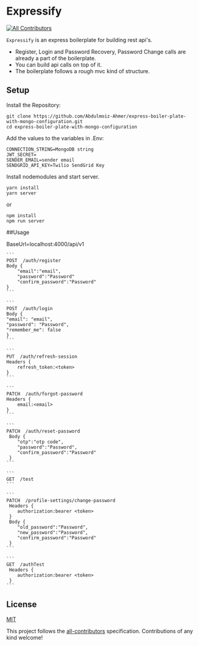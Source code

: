 # Expressify

<!-- ALL-CONTRIBUTORS-BADGE:START - Do not remove or modify this section -->

[![All Contributors](https://img.shields.io/badge/all_contributors-1-orange.svg?style=flat-square)](#contributors-)

<!-- ALL-CONTRIBUTORS-BADGE:END -->

`Expressify` is an express boilerplate for building rest api's.

- Register, Login and Password Recovery, Password Change calls are already a part of the boilerplate.
- You can build api calls on top of it.
- The boilerplate follows a rough mvc kind of structure.

## Setup

Install the Repository:

```
git clone https://github.com/Abdulmoiz-Ahmer/express-boiler-plate-with-mongo-configuration.git
cd express-boiler-plate-with-mongo-configuration
```

Add the values to the variables in .Env:

```
CONNECTION_STRING=MongoDB string
JWT_SECRET=
SENDER_EMAIL=sender email
SENDGRID_API_KEY=Twilio SendGrid Key
```

Install nodemodules and start server.

```
yarn install
yarn server
```

or

```
npm install
npm run server
```

##Usage

BaseUrl=localhost:4000/api/v1

    ```
    POST  /auth/register
    Body {
        "email":"email",
        "password":"Password"
        "confirm_password":"Password"
    }
    ```

    ```
    POST  /auth/login
    Body {
    "email": "email",
    "password": "Password",
    "remember_me": false
    }
    ```

    ```
    PUT  /auth/refresh-session
    Headers {
        refresh_token:<token>
    }
    ```

    ```
    PATCH  /auth/forgot-password
    Headers {
        email:<email>
    }
    ```

    ```
    PATCH  /auth/reset-password
     Body {
        "otp":"otp code",
        "password":"Password",
        "confirm_password":"Password"
     }
    ```

    ```
    GET  /test
    ```

    ```
    PATCH  /profile-settings/change-password
     Headers {
        authorization:bearer <token>
     }
     Body {
        "old_password":"Password",
        "new_password":"Password",
        "confirm_password":"Password"
     }
    ```

    ```
    GET  /authTest
     Headers {
        authorization:bearer <token>
     }
    ```

## License

[MIT](https://opensource.org/licenses/mit-license.html)

<!-- ALL-CONTRIBUTORS-LIST:END -->

This project follows the [all-contributors](https://github.com/all-contributors/all-contributors) specification. Contributions of any kind welcome!
